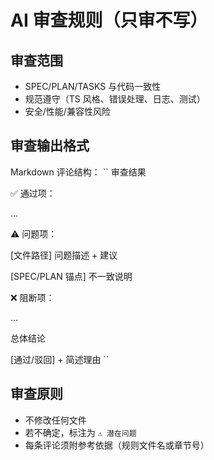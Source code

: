 # AI 审查规则（只审不写）

## 审查范围
- SPEC/PLAN/TASKS 与代码一致性
- 规范遵守（TS 风格、错误处理、日志、测试）
- 安全/性能/兼容性风险

## 审查输出格式
Markdown 评论结构：
``
审查结果

✅ 通过项：

…

⚠️ 问题项：

[文件路径] 问题描述 + 建议

[SPEC/PLAN 锚点] 不一致说明

❌ 阻断项：

…

总体结论

[通过/驳回] + 简述理由
``

## 审查原则
- 不修改任何文件
- 若不确定，标注为 `⚠️ 潜在问题`
- 每条评论须附参考依据（规则文件名或章节号）
